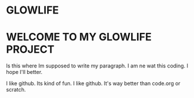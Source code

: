 # GLOWLIFE

<h1>
  WELCOME TO MY GLOWLIFE PROJECT
  </h1>

<p> 
  Is this where Im supposed to write my paragraph. I am ne wat this coding. I hope I'll better.
  </p>
<p2> 
  I like github. Its kind of fun. I like github. It's way better than code.org or scratch.
  </p2>
